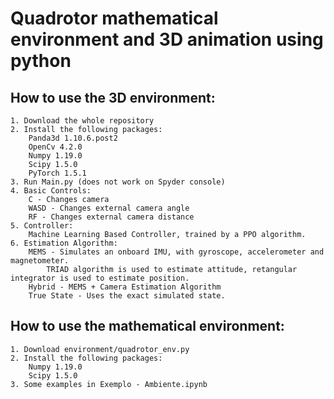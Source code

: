 # Quadrotor mathematical environment and 3D animation using python

## How to use the 3D environment:

	1. Download the whole repository
	2. Install the following packages:
		Panda3d 1.10.6.post2
		OpenCv 4.2.0
		Numpy 1.19.0
		Scipy 1.5.0
		PyTorch 1.5.1
	3. Run Main.py (does not work on Spyder console)
	4. Basic Controls:
		C - Changes camera
		WASD - Changes external camera angle
		RF - Changes external camera distance
	5. Controller:
		Machine Learning Based Controller, trained by a PPO algorithm. 
	6. Estimation Algorithm:
		MEMS - Simulates an onboard IMU, with gyroscope, accelerometer and magnetometer. 
			TRIAD algorithm is used to estimate attitude, retangular integrator is used to estimate position. 
		Hybrid - MEMS + Camera Estimation Algorithm
		True State - Uses the exact simulated state.

	

## How to use the mathematical environment:

	1. Download environment/quadrotor_env.py
	2. Install the following packages:
		Numpy 1.19.0
		Scipy 1.5.0
	3. Some examples in Exemplo - Ambiente.ipynb 
	
